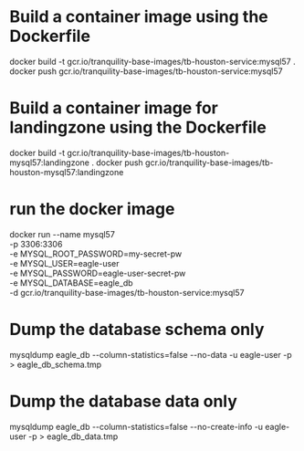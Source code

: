 # Build a container image using the Dockerfile
docker build -t gcr.io/tranquility-base-images/tb-houston-service:mysql57 .
docker push gcr.io/tranquility-base-images/tb-houston-service:mysql57

# Build a container image for landingzone using the Dockerfile
docker build -t gcr.io/tranquility-base-images/tb-houston-mysql57:landingzone .
docker push gcr.io/tranquility-base-images/tb-houston-mysql57:landingzone

# run the docker image
docker run --name mysql57 \
    -p 3306:3306 \
    -e MYSQL_ROOT_PASSWORD=my-secret-pw \
    -e MYSQL_USER=eagle-user \
    -e MYSQL_PASSWORD=eagle-user-secret-pw \
    -e MYSQL_DATABASE=eagle_db \
    -d gcr.io/tranquility-base-images/tb-houston-service:mysql57

# Dump the database schema only
mysqldump eagle_db --column-statistics=false --no-data -u eagle-user -p > eagle_db_schema.tmp

# Dump the database data only
mysqldump eagle_db --column-statistics=false --no-create-info -u eagle-user -p > eagle_db_data.tmp
